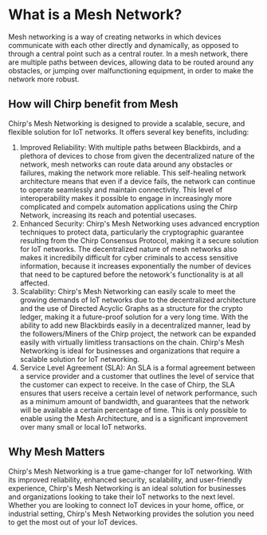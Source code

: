 # What is a Mesh Network?

Mesh networking is a way of creating networks in which devices communicate with each other directly and dynamically, as opposed to through a central point such as a central router. In a mesh network, there are multiple paths between devices, allowing data to be routed around any obstacles, or jumping over malfunctioning equipment, in order to make the network more robust.

## How will Chirp benefit from Mesh
Chirp's Mesh Networking is designed to provide a scalable, secure, and flexible solution for IoT networks. It offers several key benefits, including:
1.	Improved Reliability: With multiple paths between Blackbirds, and a plethora of devices to chose from given the decentralized nature of the network, mesh networks can route data around any obstacles or failures, making the network more reliable. This self-healing network architecture means that even if a device fails, the network can continue to operate seamlessly and maintain connectivity. This level of interoperability makes it possible to engage in increasingly more complicated and compelx automation applications using the Chirp Network, increasing its reach and potential usecases.
2.	Enhanced Security: Chirp's Mesh Networking uses advanced encryption techniques to protect data, particularly the cryptographic guarantee resulting from the Chirp Consensus Protocol, making it a secure solution for IoT networks. The decentralized nature of mesh networks also makes it incredibily difficult for cyber criminals to access sensitive information, because it increases exponentially the number of devices that need to be captured before the netowork's functionality is at all affected. 
3.	Scalability: Chirp's Mesh Networking can easily scale to meet the growing demands of IoT networks due to the decentralized architecture and the use of Directed Acyclic Graphs as a structure for the crypto ledger, making it a future-proof solution for a very long time. With the ability to add new Blackbirds easily in a decentralized manner, lead by the followers/Miners of the Chirp project, the network can be expanded easily with virtually limitless transactions on the chain. Chirp's Mesh Networking is ideal for businesses and organizations that require a scalable solution for IoT networking.
4.	Service Level Agreement (SLA): An SLA is a formal agreement between a service provider and a customer that outlines the level of service that the customer can expect to receive. In the case of Chirp, the SLA ensures that users receive a certain level of network performance, such as a minimum amount of bandwidth, and guarantees that the network will be available a certain percentage of time. This is only possible to enable using the Mesh Architecture, and is a significant improvement over many small or local IoT networks.

## Why Mesh Matters
Chirp's Mesh Networking is a true game-changer for IoT networking. With its improved reliability, enhanced security, scalability, and user-friendly experience, Chirp's Mesh Networking is an ideal solution for businesses and organizations looking to take their IoT networks to the next level. Whether you are looking to connect IoT devices in your home, office, or industrial setting, Chirp's Mesh Networking provides the solution you need to get the most out of your IoT devices.
